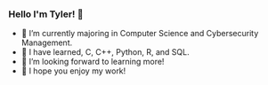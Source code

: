 ### Hello I'm Tyler! 👋

- 🔭 I’m currently majoring in Computer Science and Cybersecurity Management.
- 🌱 I have learned, C, C++, Python, R, and SQL.
- 🤔 I’m looking forward to learning more!
- :floppy_disk: I hope you enjoy my work!
